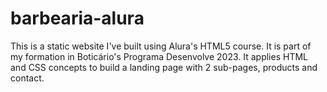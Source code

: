 # barbearia-alura

This is a static website I've built using Alura's HTML5 course. It is part of my formation in Boticário's Programa Desenvolve 2023. It applies HTML and CSS concepts to build a landing page with 2 sub-pages, products and contact.
